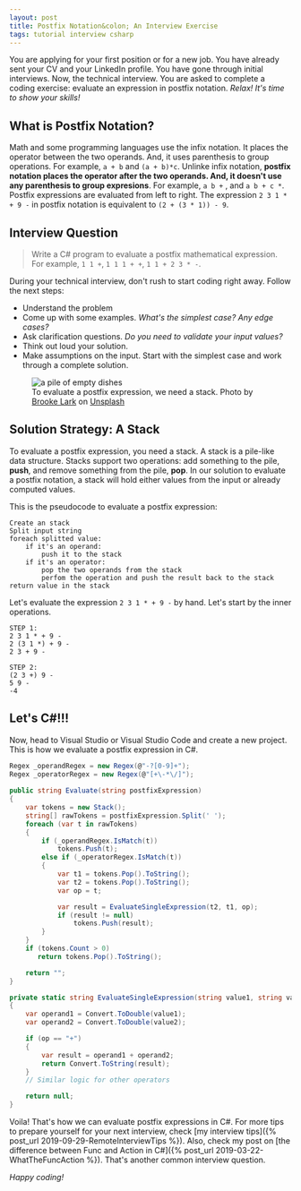 ```yaml
---
layout: post
title: Postfix Notation&colon; An Interview Exercise
tags: tutorial interview csharp
---
```


You are applying for your first position or for a new job. You have already sent your CV and your LinkedIn profile. You have gone through initial interviews. Now, the technical interview. You are asked to complete a coding exercise: evaluate an expression in postfix notation. _Relax! It's time to show your skills!_

## What is Postfix Notation?

Math and some programming languages use the infix notation. It places the operator between the two operands. And, it uses parenthesis to group operations. For example, `a + b` and `(a + b)*c`. Unlinke infix notation, **postfix notation places the operator after the two operands. And, it doesn't use any parenthesis to group expresions**. For example, `a b +` , and  `a b + c *`. Postfix expressions are evaluated from left to right. The expression `2 3 1 * + 9 -`  in postfix notation is equivalent to `(2 + (3 * 1)) - 9`.

## Interview Question

> Write a C# program to evaluate a postfix mathematical expression. For example, `1 1 +`, `1 1 1 + +`, `1 1 + 2 3 * -`.

During your technical interview, don't rush to start coding right away. Follow the next steps:

* Understand the problem
* Come up with some examples. _What's the simplest case? Any edge cases?_
* Ask clarification questions. _Do you need to validate your input values?_
* Think out loud your solution.
* Make assumptions on the input. Start with the simplest case and work through a complete solution.

<figure>
<img src="https://images.unsplash.com/photo-1484632105053-8662f3194e7f?ixlib=rb-1.2.1&q=80&fm=jpg&crop=entropy&cs=tinysrgb&w=800&h=400&fit=crop" alt="a pile of empty dishes" />

<figcaption>To evaluate a postfix expression, we need a stack. <span>Photo by <a href="https://unsplash.com/@brookelark?utm_source=unsplash&amp;utm_medium=referral&amp;utm_content=creditCopyText">Brooke Lark</a> on <a href="https://unsplash.com/photos/KyUmKlXrhAM?utm_source=unsplash&amp;utm_medium=referral&amp;utm_content=creditCopyText">Unsplash</a></span></figcaption>
</figure>

## Solution Strategy: A Stack

To evaluate a postfix expression, you need a stack. A stack is a pile-like data structure. Stacks support two operations: add something to the pile, **push**, and remove something from the pile, **pop**. In our solution to evaluate a postfix notation, a stack will hold either values from the input or already computed values.

This is the pseudocode to evaluate a postfix expression:

```
Create an stack
Split input string
foreach splitted value:
    if it's an operand:
        push it to the stack
    if it's an operator:
        pop the two operands from the stack
        perfom the operation and push the result back to the stack
return value in the stack
```

Let's evaluate the expression `2 3 1 * + 9 -` by hand. Let's start by the inner operations.

```
STEP 1:
2 3 1 * + 9 -
2 (3 1 *) + 9 -
2 3 + 9 -

STEP 2:
(2 3 +) 9 -
5 9 -
-4
```

## Let's C#!!!

Now, head to Visual Studio or Visual Studio Code and create a new project. This is how we evaluate a postfix expression in C#.

```csharp
Regex _operandRegex = new Regex(@"-?[0-9]+");
Regex _operatorRegex = new Regex(@"[+\-*\/]");
        
public string Evaluate(string postfixExpression)
{
    var tokens = new Stack();
    string[] rawTokens = postfixExpression.Split(' ');
    foreach (var t in rawTokens)
    {
        if (_operandRegex.IsMatch(t))
            tokens.Push(t);
        else if (_operatorRegex.IsMatch(t))
        {
            var t1 = tokens.Pop().ToString();
            var t2 = tokens.Pop().ToString();
            var op = t;

            var result = EvaluateSingleExpression(t2, t1, op);
            if (result != null)
                tokens.Push(result);
        }
    }
    if (tokens.Count > 0)
       return tokens.Pop().ToString();

    return "";
}

private static string EvaluateSingleExpression(string value1, string value2, string op)
{
    var operand1 = Convert.ToDouble(value1);
    var operand2 = Convert.ToDouble(value2);

    if (op == "+")
    {
        var result = operand1 + operand2;
        return Convert.ToString(result);
    }
    // Similar logic for other operators

    return null;
}
```

Voila! That's how we can evaluate postfix expressions in C#. For more tips to prepare yourself for your next interview, check [my interview tips]({% post_url 2019-09-29-RemoteInterviewTips %}). Also, check my post on [the difference between Func and Action in C#]({% post_url 2019-03-22-WhatTheFuncAction %}). That's another common interview question.

_Happy coding!_

